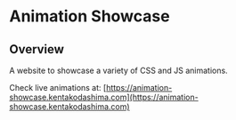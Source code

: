 # Animation Showcase

## Overview
A website to showcase a variety of CSS and JS animations.

Check live animations at: [https://animation-showcase.kentakodashima.com](https://animation-showcase.kentakodashima.com)